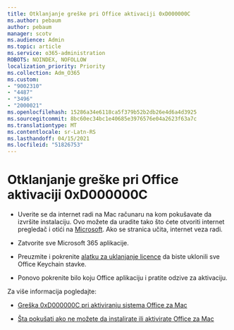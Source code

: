 ```yaml
---
title: Otklanjanje greške pri Office aktivaciji 0xD000000C
ms.author: pebaum
author: pebaum
manager: scotv
ms.audience: Admin
ms.topic: article
ms.service: o365-administration
ROBOTS: NOINDEX, NOFOLLOW
localization_priority: Priority
ms.collection: Adm_O365
ms.custom:
- "9002310"
- "4487"
- "3496"
- "2000021"
ms.openlocfilehash: 15286a34e6118ca5f379b52b2db26e4d6a4d3925
ms.sourcegitcommit: 8bc60ec34bc1e40685e3976576e04a2623f63a7c
ms.translationtype: MT
ms.contentlocale: sr-Latn-RS
ms.lasthandoff: 04/15/2021
ms.locfileid: "51826753"
---
```

# <a name="resolve-office-activation-error-0xd000000c"></a>Otklanjanje greške pri Office aktivaciji 0xD000000C

- Uverite se da internet radi na Mac računaru na kom pokušavate da izvršite instalaciju. Ovo možete da uradite tako što ćete otvoriti internet pregledač i otići na [Microsoft](https://www.microsoft.com). Ako se stranica učita, internet veza radi.

- Zatvorite sve Microsoft 365 aplikacije.

- Preuzmite i pokrenite [alatku za uklanjanje licence](https://go.microsoft.com/fwlink/?linkid=849815) da biste uklonili sve Office Keychain stavke.

- Ponovo pokrenite bilo koju Office aplikaciju i pratite odzive za aktivaciju.

Za više informacija pogledajte:

- [Greška 0xD000000C pri aktiviranju sistema Office za Mac](https://support.office.com/article/error-0xd000000c-when-activating-office-for-mac-da865931-4658-4829-ba2d-8133390c6d25)

- [Šta pokušati ako ne možete da instalirate ili aktivirate Office za Mac](https://support.office.com/article/what-to-try-if-you-can-t-install-or-activate-office-for-mac-5efba2b4-b1e6-4e5f-bf3c-6ab945d03dea)
